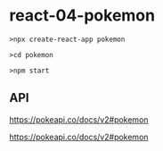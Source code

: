 # react-04-pokemon

```terminal
>npx create-react-app pokemon
```

```terminal
>cd pokemon
```

```terminal
>npm start
```
## API

https://pokeapi.co/docs/v2#pokemon  

https://pokeapi.co/docs/v2#pokemon